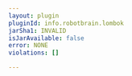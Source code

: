 ```yaml
---
layout: plugin
pluginId: info.robotbrain.lombok
jarSha1: INVALID
isJarAvailable: false
error: NONE
violations: []

---
```

